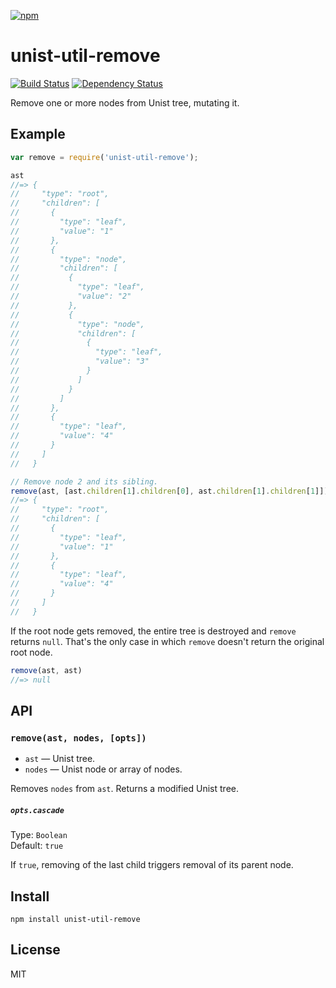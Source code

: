 [![npm](https://nodei.co/npm/unist-util-remove.png)](https://npmjs.com/package/unist-util-remove)

# unist-util-remove

[![Build Status][travis-badge]][travis] [![Dependency Status][david-badge]][david]

Remove one or more nodes from Unist tree, mutating it.

[travis]: https://travis-ci.org/eush77/unist-util-remove
[travis-badge]: https://travis-ci.org/eush77/unist-util-remove.svg?branch=master
[david]: https://david-dm.org/eush77/unist-util-remove
[david-badge]: https://david-dm.org/eush77/unist-util-remove.png

## Example

```js
var remove = require('unist-util-remove');

ast
//=> {
//     "type": "root",
//     "children": [
//       {
//         "type": "leaf",
//         "value": "1"
//       },
//       {
//         "type": "node",
//         "children": [
//           {
//             "type": "leaf",
//             "value": "2"
//           },
//           {
//             "type": "node",
//             "children": [
//               {
//                 "type": "leaf",
//                 "value": "3"
//               }
//             ]
//           }
//         ]
//       },
//       {
//         "type": "leaf",
//         "value": "4"
//       }
//     ]
//   }

// Remove node 2 and its sibling.
remove(ast, [ast.children[1].children[0], ast.children[1].children[1]])
//=> {
//     "type": "root",
//     "children": [
//       {
//         "type": "leaf",
//         "value": "1"
//       },
//       {
//         "type": "leaf",
//         "value": "4"
//       }
//     ]
//   }
```

If the root node gets removed, the entire tree is destroyed and `remove` returns `null`. That's the only case in which `remove` doesn't return the original root node.

```js
remove(ast, ast)
//=> null
```

## API

### `remove(ast, nodes, [opts])`

- `ast` — Unist tree.
- `nodes` — Unist node or array of nodes.

Removes `nodes` from `ast`. Returns a modified Unist tree.

##### `opts.cascade`

Type: `Boolean`<br>
Default: `true`

If `true`, removing of the last child triggers removal of its parent node.

## Install

```
npm install unist-util-remove
```

## License

MIT
